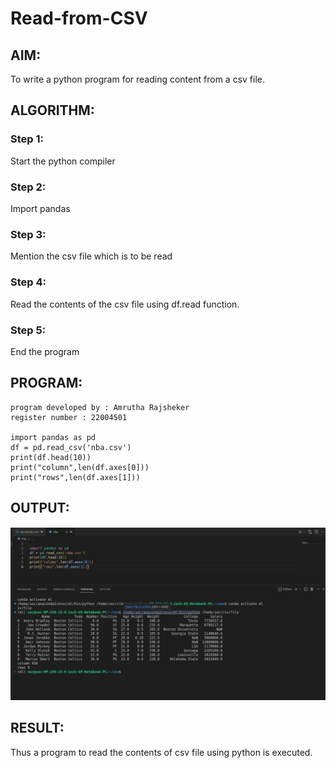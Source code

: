 # Read-from-CSV

## AIM:
To write a python program for reading content from a csv file.

## ALGORITHM:
### Step 1:
Start the python compiler
### Step 2:
Import pandas
### Step 3:
Mention the csv file which is to be read
### Step 4:
Read the contents of the csv file using df.read function.
### Step 5:
End the program

## PROGRAM:
```
program developed by : Amrutha Rajsheker
register number : 22004501

import pandas as pd
df = pd.read_csv('nba.csv')
print(df.head(10))
print("column",len(df.axes[0]))
print("rows",len(df.axes[1]))
```

## OUTPUT:
![ouput](/output.png)

## RESULT:
Thus a program to read the contents of csv file using python is executed.

